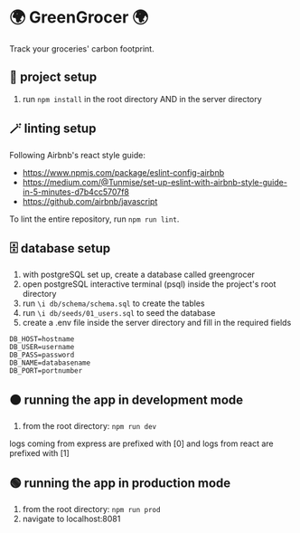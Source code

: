 # 🌍 GreenGrocer 🌍
Track your groceries' carbon footprint.

## 🔧 project setup 
1. run `npm install` in the root directory AND in the server directory

## 🪄 linting setup
Following Airbnb's react style guide:
- https://www.npmjs.com/package/eslint-config-airbnb
- https://medium.com/@Tunmise/set-up-eslint-with-airbnb-style-guide-in-5-minutes-d7b4cc5707f8
- https://github.com/airbnb/javascript

To lint the entire repository, run `npm run lint`.


## 🗄️ database setup
1. with postgreSQL set up, create a database called greengrocer
2. open postgreSQL interactive terminal (psql) inside the project's root directory
3. run `\i db/schema/schema.sql` to create the tables 
4. run `\i db/seeds/01_users.sql` to seed the database
5. create a .env file inside the server directory and fill in the required fields
```
DB_HOST=hostname
DB_USER=username
DB_PASS=password
DB_NAME=databasename
DB_PORT=portnumber
```

## 🟠 running the app in development mode
1. from the root directory: `npm run dev`

logs coming from express are prefixed with [0] and logs from react are prefixed with [1]


## 🟢 running the app in production mode
1. from the root directory: `npm run prod`
2. navigate to localhost:8081


